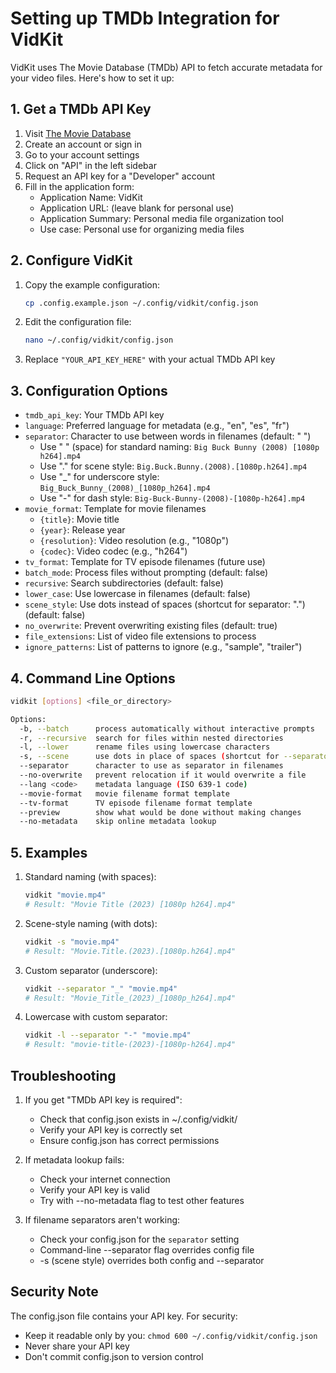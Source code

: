 # Setting up TMDb Integration for VidKit

VidKit uses The Movie Database (TMDb) API to fetch accurate metadata for your video files. Here's how to set it up:

## 1. Get a TMDb API Key

1. Visit [The Movie Database](https://www.themoviedb.org/)
2. Create an account or sign in
3. Go to your account settings
4. Click on "API" in the left sidebar
5. Request an API key for a "Developer" account
6. Fill in the application form:
   - Application Name: VidKit
   - Application URL: (leave blank for personal use)
   - Application Summary: Personal media file organization tool
   - Use case: Personal use for organizing media files

## 2. Configure VidKit

1. Copy the example configuration:
   ```bash
   cp .config.example.json ~/.config/vidkit/config.json
   ```

2. Edit the configuration file:
   ```bash
   nano ~/.config/vidkit/config.json
   ```

3. Replace `"YOUR_API_KEY_HERE"` with your actual TMDb API key

## 3. Configuration Options

- `tmdb_api_key`: Your TMDb API key
- `language`: Preferred language for metadata (e.g., "en", "es", "fr")
- `separator`: Character to use between words in filenames (default: " ")
  - Use " " (space) for standard naming: `Big Buck Bunny (2008) [1080p h264].mp4`
  - Use "." for scene style: `Big.Buck.Bunny.(2008).[1080p.h264].mp4`
  - Use "_" for underscore style: `Big_Buck_Bunny_(2008)_[1080p_h264].mp4`
  - Use "-" for dash style: `Big-Buck-Bunny-(2008)-[1080p-h264].mp4`
- `movie_format`: Template for movie filenames
  - `{title}`: Movie title
  - `{year}`: Release year
  - `{resolution}`: Video resolution (e.g., "1080p")
  - `{codec}`: Video codec (e.g., "h264")
- `tv_format`: Template for TV episode filenames (future use)
- `batch_mode`: Process files without prompting (default: false)
- `recursive`: Search subdirectories (default: false)
- `lower_case`: Use lowercase in filenames (default: false)
- `scene_style`: Use dots instead of spaces (shortcut for separator: ".") (default: false)
- `no_overwrite`: Prevent overwriting existing files (default: true)
- `file_extensions`: List of video file extensions to process
- `ignore_patterns`: List of patterns to ignore (e.g., "sample", "trailer")

## 4. Command Line Options

```bash
vidkit [options] <file_or_directory>

Options:
  -b, --batch      process automatically without interactive prompts
  -r, --recursive  search for files within nested directories
  -l, --lower      rename files using lowercase characters
  -s, --scene      use dots in place of spaces (shortcut for --separator '.')
  --separator      character to use as separator in filenames
  --no-overwrite   prevent relocation if it would overwrite a file
  --lang <code>    metadata language (ISO 639-1 code)
  --movie-format   movie filename format template
  --tv-format      TV episode filename format template
  --preview        show what would be done without making changes
  --no-metadata    skip online metadata lookup
```

## 5. Examples

1. Standard naming (with spaces):
   ```bash
   vidkit "movie.mp4"
   # Result: "Movie Title (2023) [1080p h264].mp4"
   ```

2. Scene-style naming (with dots):
   ```bash
   vidkit -s "movie.mp4"
   # Result: "Movie.Title.(2023).[1080p.h264].mp4"
   ```

3. Custom separator (underscore):
   ```bash
   vidkit --separator "_" "movie.mp4"
   # Result: "Movie_Title_(2023)_[1080p_h264].mp4"
   ```

4. Lowercase with custom separator:
   ```bash
   vidkit -l --separator "-" "movie.mp4"
   # Result: "movie-title-(2023)-[1080p-h264].mp4"
   ```

## Troubleshooting

1. If you get "TMDb API key is required":
   - Check that config.json exists in ~/.config/vidkit/
   - Verify your API key is correctly set
   - Ensure config.json has correct permissions

2. If metadata lookup fails:
   - Check your internet connection
   - Verify your API key is valid
   - Try with --no-metadata flag to test other features

3. If filename separators aren't working:
   - Check your config.json for the `separator` setting
   - Command-line --separator flag overrides config file
   - -s (scene style) overrides both config and --separator

## Security Note

The config.json file contains your API key. For security:
- Keep it readable only by you: `chmod 600 ~/.config/vidkit/config.json`
- Never share your API key
- Don't commit config.json to version control
